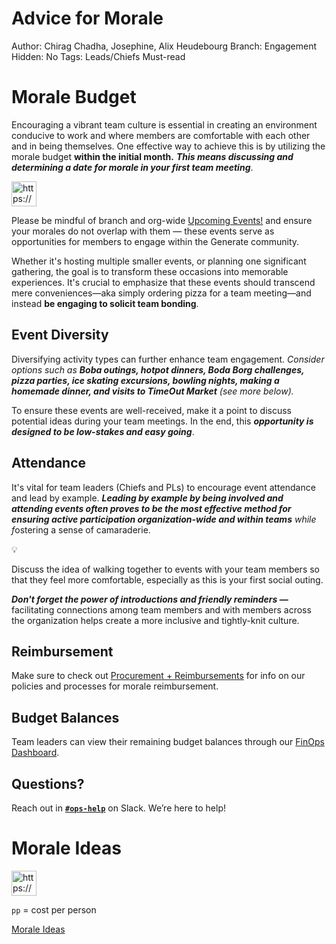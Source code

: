 # Advice for Morale

Author: Chirag Chadha, Josephine, Alix Heudebourg
Branch: Engagement
Hidden: No
Tags: Leads/Chiefs Must-read

# Morale Budget

Encouraging a vibrant team culture is essential in creating an environment conducive to work and where members are comfortable with each other and in being themselves. One effective way to achieve this is by utilizing the morale budget **within the initial month.** ***This means discussing and determining a date for morale in your first team meeting***. 

<aside>
<img src="https://www.notion.so/icons/light-bulb_blue.svg" alt="https://www.notion.so/icons/light-bulb_blue.svg" width="40px" />

Please be mindful of branch and org-wide [Upcoming Events!](Upcoming%20Events!%20447ae3efc67a44f4b217c3c066a37660.md) and ensure your morales do not overlap with them — these events serve as opportunities for members to engage within the Generate community. 

</aside>

Whether it's hosting multiple smaller events, or planning one significant gathering, the goal is to transform these occasions into memorable experiences. It's crucial to emphasize that these events should transcend mere conveniences—aka simply ordering pizza for a team meeting—and instead **be engaging to solicit team bonding**.

## Event Diversity

Diversifying activity types can further enhance team engagement. *Consider options such as **Boba outings, hotpot dinners, Boda Borg challenges, pizza parties, ice skating excursions, bowling nights, making a homemade dinner, and visits to TimeOut Market** (see more below).* 

To ensure these events are well-received, make it a point to discuss potential ideas during your team meetings. In the end, this ***opportunity is designed to be low-stakes and easy going***.

## Attendance

It's vital for team leaders (Chiefs and PLs) to encourage event attendance and lead by example. ***Leading by example by being involved and attending events often proves to be the most effective method for ensuring active participation organization-wide and within teams** while f*ostering a sense of camaraderie. 

<aside>
💡

Discuss the idea of walking together to events with your team members so that they feel more comfortable, especially as this is your first social outing.  

***Don't forget the power of introductions and friendly reminders —*** facilitating connections among team members and with members across the organization helps create a more inclusive and tightly-knit culture.

</aside>

## Reimbursement

Make sure to check out [Procurement + Reimbursements](Procurement%20+%20Reimbursements%205e02a4837a6b424990237b436dce066a.md) for info on our policies and processes for morale reimbursement.

## Budget Balances

Team leaders can view their remaining budget balances through our [FinOps Dashboard](https://finops.generatenu.com).

## Questions?

Reach out in [**`#ops-help`**](https://sherman-center.slack.com/channels/ops-help) on Slack. We’re here to help!

# Morale Ideas

<aside>
<img src="https://www.notion.so/icons/light-bulb_blue.svg" alt="https://www.notion.so/icons/light-bulb_blue.svg" width="40px" />

`pp` = cost per person

</aside>

[Morale Ideas](Advice%20for%20Morale%20f11100205dc64b798a2993018169836f/Morale%20Ideas%2016ff18dd5a948014b24fd62c3443820d.csv)